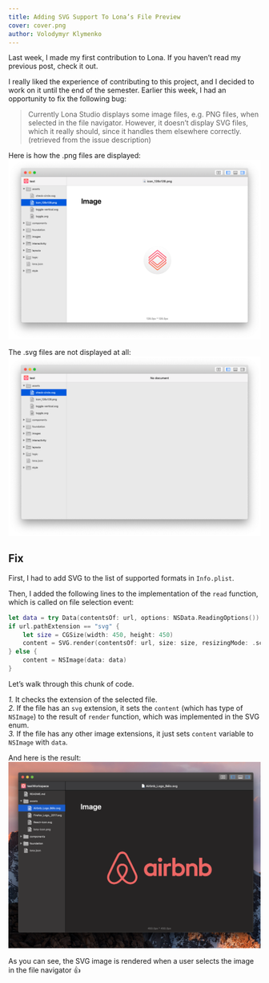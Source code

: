 ```yaml
---
title: Adding SVG Support To Lona’s File Preview
cover: cover.png
author: Volodymyr Klymenko
---
```


<re-img src="cover.png"></re-img>

Last week, I made my first contribution to Lona. If you haven’t read my previous post, check it out.

I really liked the experience of contributing to this project, and I decided to work on it until the end of the semester. Earlier this week, I had an opportunity to fix the following bug:
> Currently Lona Studio displays some image files, e.g. PNG files, when selected in the file navigator. However, it doesn’t display SVG files, which it really should, since it handles them elsewhere correctly. (retrieved from the issue description)

Here is how the .png files are displayed:
<img src="1.png" />

The .svg files are not displayed at all:
<img src="2.png" />

## Fix
First, I had to add SVG to the list of supported formats in `Info.plist`.

Then, I added the following lines to the implementation of the `read` function, which is called on file selection event:
```swift
let data = try Data(contentsOf: url, options: NSData.ReadingOptions())
if url.pathExtension == "svg" {
    let size = CGSize(width: 450, height: 450)
    content = SVG.render(contentsOf: url, size: size, resizingMode: .scaleAspectFit)
} else {
    content = NSImage(data: data)
}
```

Let’s walk through this chunk of code. <br />

_1._ It checks the extension of the selected file.<br />
_2._ If the file has an `svg` extension, it sets the `content` (which has type of `NSImage`) to the result of `render` function, which was implemented in the SVG enum.<br />
_3._ If the file has any other image extensions, it just sets `content` variable to `NSImage` with `data`.

And here is the result:
<img src="3.png" />

As you can see, the SVG image is rendered when a user selects the image in the file navigator 👍
